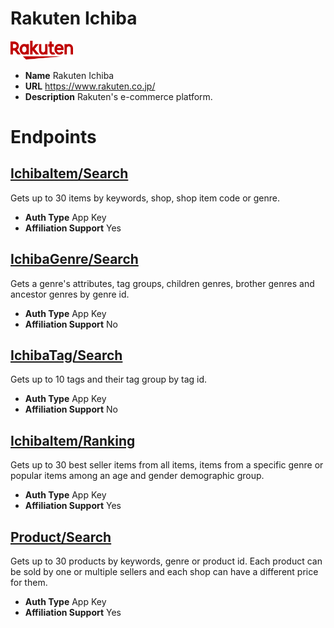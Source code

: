 # Rakuten Ichiba

<img alt="Rakuten Ichiba" src="./RakutenIchiba/logo.svg" width="100px">

* **Name** Rakuten Ichiba
* **URL** https://www.rakuten.co.jp/
* **Description** Rakuten's e-commerce platform.

# Endpoints

## [IchibaItem/Search](IchibaItemSearch)
Gets up to 30 items by keywords, shop, shop item code or genre.
* **Auth Type** App Key
* **Affiliation Support** Yes

## [IchibaGenre/Search](IchibaGenreSearch)
Gets a genre's attributes, tag groups, children genres, brother genres and ancestor genres by genre id.
* **Auth Type** App Key
* **Affiliation Support** No

## [IchibaTag/Search](IchibaTagSearch)
Gets up to 10 tags and their tag group by tag id.
* **Auth Type** App Key
* **Affiliation Support** No

## [IchibaItem/Ranking](IchibaItemRanking)
Gets up to 30 best seller items from all items, items from a specific genre or popular items among an age and gender demographic group.
* **Auth Type** App Key
* **Affiliation Support** Yes

## [Product/Search](ProductSearch)
Gets up to 30 products by keywords, genre or product id. Each product can be sold by one or multiple sellers and each shop can have a different price for them.
* **Auth Type** App Key
* **Affiliation Support** Yes
